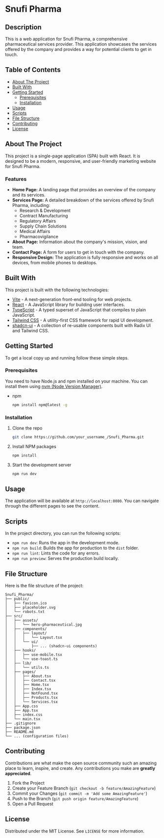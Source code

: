 # Snufi Pharma

## Description

This is a web application for Snufi Pharma, a comprehensive pharmaceutical services provider. This application showcases the services offered by the company and provides a way for potential clients to get in touch.

## Table of Contents

- [About The Project](#about-the-project)
- [Built With](#built-with)
- [Getting Started](#getting-started)
  - [Prerequisites](#prerequisites)
  - [Installation](#installation)
- [Usage](#usage)
- [Scripts](#scripts)
- [File Structure](#file-structure)
- [Contributing](#contributing)
- [License](#license)

## About The Project

This project is a single-page application (SPA) built with React. It is designed to be a modern, responsive, and user-friendly marketing website for Snufi Pharma.

### Features

- **Home Page:** A landing page that provides an overview of the company and its services.
- **Services Page:** A detailed breakdown of the services offered by Snufi Pharma, including:
  - Research & Development
  - Contract Manufacturing
  - Regulatory Affairs
  - Supply Chain Solutions
  - Medical Affairs
  - Pharmacovigilance
- **About Page:** Information about the company's mission, vision, and team.
- **Contact Page:** A form for users to get in touch with the company.
- **Responsive Design:** The application is fully responsive and works on all devices, from mobile phones to desktops.

## Built With

This project is built with the following technologies:

- [Vite](https://vitejs.dev/) - A next-generation front-end tooling for web projects.
- [React](https://reactjs.org/) - A JavaScript library for building user interfaces.
- [TypeScript](https://www.typescriptlang.org/) - A typed superset of JavaScript that compiles to plain JavaScript.
- [Tailwind CSS](https://tailwindcss.com/) - A utility-first CSS framework for rapid UI development.
- [shadcn-ui](https://ui.shadcn.com/) - A collection of re-usable components built with Radix UI and Tailwind CSS.

## Getting Started

To get a local copy up and running follow these simple steps.

### Prerequisites

You need to have Node.js and npm installed on your machine. You can install them using [nvm (Node Version Manager)](https://github.com/nvm-sh/nvm#installing-and-updating).

- npm
  ```sh
  npm install npm@latest -g
  ```

### Installation

1.  Clone the repo
    ```sh
    git clone https://github.com/your_username_/Snufi_Pharma.git
    ```
2.  Install NPM packages
    ```sh
    npm install
    ```
3.  Start the development server
    ```sh
    npm run dev
    ```

## Usage

The application will be available at `http://localhost:8080`. You can navigate through the different pages to see the content.

## Scripts

In the project directory, you can run the following scripts:

- `npm run dev`: Runs the app in the development mode.
- `npm run build`: Builds the app for production to the `dist` folder.
- `npm run lint`: Lints the code for any errors.
- `npm run preview`: Serves the production build locally.

## File Structure

Here is the file structure of the project:

```
Snufi_Pharma/
├── public/
│   ├── favicon.ico
│   ├── placeholder.svg
│   └── robots.txt
├── src/
│   ├── assets/
│   │   └── hero-pharmaceutical.jpg
│   ├── components/
│   │   ├── layout/
│   │   │   └── Layout.tsx
│   │   └── ui/
│   │       ├── ... (shadcn-ui components)
│   ├── hooks/
│   │   ├── use-mobile.tsx
│   │   └── use-toast.ts
│   ├── lib/
│   │   └── utils.ts
│   ├── pages/
│   │   ├── About.tsx
│   │   ├── Contact.tsx
│   │   ├── Home.tsx
│   │   ├── Index.tsx
│   │   ├── NotFound.tsx
│   │   ├── Products.tsx
│   │   └── Services.tsx
│   ├── App.css
│   ├── App.tsx
│   ├── index.css
│   └── main.tsx
├── .gitignore
├── package.json
├── README.md
└── ... (configuration files)
```

## Contributing

Contributions are what make the open source community such an amazing place to learn, inspire, and create. Any contributions you make are **greatly appreciated**.

1.  Fork the Project
2.  Create your Feature Branch (`git checkout -b feature/AmazingFeature`)
3.  Commit your Changes (`git commit -m 'Add some AmazingFeature'`)
4.  Push to the Branch (`git push origin feature/AmazingFeature`)
5.  Open a Pull Request

## License

Distributed under the MIT License. See `LICENSE` for more information.
